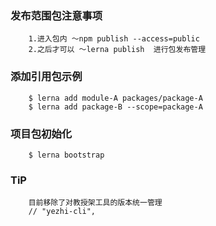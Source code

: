 ### 发布范围包注意事项
```
    1.进入包内 ～npm publish --access=public
    2.之后才可以 ～lerna publish  进行包发布管理
```
### 添加引用包示例
```
    $ lerna add module-A packages/package-A
    $ lerna add package-B --scope=package-A
```
### 项目包初始化
```
    $ lerna bootstrap
```

### TiP
```
    目前移除了对教授架工具的版本统一管理
    // "yezhi-cli",
```
